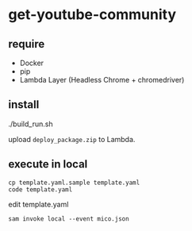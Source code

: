 # get-youtube-community

## require

* Docker
* pip
* Lambda Layer (Headless Chrome + chromedriver)

## install

./build_run.sh

upload `deploy_package.zip` to Lambda.

## execute in local

```
cp template.yaml.sample template.yaml
code template.yaml
```

edit template.yaml


```
sam invoke local --event mico.json
```
